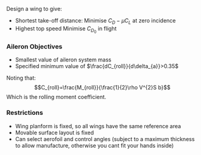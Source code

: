 Design a wing to give:
- Shortest take-off distance:
	Minimise $C_{D}-\mu C_{L}$ at zero incidence
- Highest top speed
	Minimise $C_{D_{0}}$ in flight

### Aileron Objectives
- Smallest value of aileron system mass
- Specified minimum value of $\frac{dC_{roll}}{d\delta_{a}}>0.35$

Noting that:
$$C_{roll}=\frac{M_{roll}}{\frac{1}{2}\rho V^{2}S b}$$
Which is the rolling moment coefficient.
### Restrictions
- Wing planform is fixed, so all wings have the same reference area
- Movable surface layout is fixed
- Can select aerofoil and control angles (subject to a maximum thickness to allow manufacture, otherwise you cant fit your hands inside)

